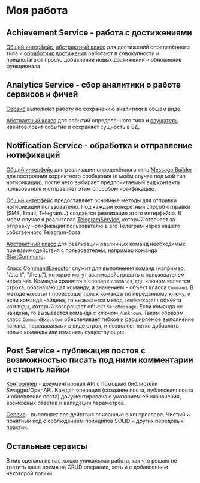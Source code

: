# Моя работа
## Achievement Service - работа с достижениями
[Общий интерфейс](https://github.com/Ikhsanov-Nail-95/achievement_service/blob/main/src/main/java/faang/school/achievement/handler/EventHandler.java), [абстрактный класс](https://github.com/Ikhsanov-Nail-95/achievement_service/blob/main/src/main/java/faang/school/achievement/handler/AbstractEventHandler.java) для достижений определённого типа и [обработчик достижения](https://github.com/Ikhsanov-Nail-95/achievement_service/blob/main/src/main/java/faang/school/achievement/handler/AllLoveAchievementHandler.java) работают в совокупности и предполагают просто добавление новых достижений и обновление функционала

## Analytics Service - сбор аналитики о работе сервисов и фичей 
[Сервис](https://github.com/Ikhsanov-Nail-95/analytics_service/blob/main/src/main/java/faang/school/analytics/service/AnalyticsEventService.java) выполняет работу по сохранению аналитики в общем виде.

[Абстрактный класс](https://github.com/Ikhsanov-Nail-95/analytics_service/blob/main/src/main/java/faang/school/analytics/listener/AbstractListener.java) для событий определённого типа и [слушатель](https://github.com/Ikhsanov-Nail-95/analytics_service/blob/main/src/main/java/faang/school/analytics/listener/FollowerEventListener.java) ивентов ловит событие и сохраняет сущность в БД.

## Notification Service - обработка и отправление нотификаций
[Общий интерфейс](https://github.com/Ikhsanov-Nail-95/notification_service/blob/main/src/main/java/faang/school/notificationservice/messages/MessageBuilder.java) для реализации определённого типа [Message Builder](https://github.com/Ikhsanov-Nail-95/notification_service/blob/main/src/main/java/faang/school/notificationservice/messages/LikeEventMessageBuilder.java) для построения корректного сообщения (в моём случае под мой тип нотификации), после чего выбирает предпочитаемый вид контакта пользователя и отправляет этим способом нотификацию.

[Общий интерфейс](https://github.com/Ikhsanov-Nail-95/notification_service/blob/main/src/main/java/faang/school/notificationservice/service/NotificationService.java) предоставляет основные методы для отправки нотификаций пользователю. Под каждый конкретный способ отправки (SMS, Email, Telegram...) создается реализация этого интерфейса.
В моем случае я реализовал [TelegramService](https://github.com/Ikhsanov-Nail-95/notification_service/blob/main/src/main/java/faang/school/notificationservice/service/telegram/TelegramService.java), который отвечает за отправку нотификаций пользователю в его Телеграм через нашего собственного Telegram-бота.

[Абстрактный класс](https://github.com/Ikhsanov-Nail-95/notification_service/blob/main/src/main/java/faang/school/notificationservice/service/telegram/command/Command.java) для реализации различных команд необходимых при взаимодействия с пользователем, например команда [StartCommand](https://github.com/Ikhsanov-Nail-95/notification_service/blob/main/src/main/java/faang/school/notificationservice/service/telegram/command/StartCommand.java).

Класс [CommandExecutor](https://github.com/Ikhsanov-Nail-95/notification_service/blob/main/src/main/java/faang/school/notificationservice/service/telegram/command/CommandExecutor.java) служит для выполнения команд (например, "/start", "/help"), которые могут взаимодействовать с пользователем через чат. Команды хранятся в словаре `commands`, где ключом является строка, обозначающая команду, а значением - объект класса `Command`. В методе `execute()` происходит поиск команды по переданному ключу, и если команда найдена, то вызывается метод `sendMessage()` объекта команды, который возвращает объект `SendMessage`. Если команда не найдена, то вызывается команда с ключом `/unknown`.
Таким образом, класс `CommandExecutor` обеспечивает гибкое и расширяемое выполнение команд, передаваемых в виде строк, и позволяет легко добавлять новые команды или изменять существующие.

## Post Service - публикация постов с возможностью писать под ними комментарии и ставить лайки
[Контроллер](https://github.com/Ikhsanov-Nail-95/post_service/blob/main/src/main/java/faang/school/postservice/controller/PostController.java) - документировал API с помощью библиотеки Swagger/OpenAPI. Каждая операция (создание поста, публикация поста и обновление поста) документирована с указанием её назначения, возможных ответов и валидации параметров. 

[Сервис](https://github.com/Ikhsanov-Nail-95/post_service/blob/main/src/main/java/faang/school/postservice/service/PostService.java) - выполняет все действия описанные в контроллере. Чистый и понятный код с соблюдением принципов SOLID и других передовых практик.

## Остальные сервисы
В них сделана не настолько уникальная работа, так что решаю не тратить ваше время на CRUD операции, хоть и с добавлением некоторой логики.
